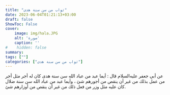 ```yaml
---
title: "ثواب من سن سنة هدى"
date: 2023-06-04T01:21:13+03:00
draft: false
ShowToc: False
cover:
    image: img/hala.JPG
    alt: 'صورة'
    caption: ''
#    hidden: false
summary: 
tags: [""]
categories: ["ثواب من سن سنة هدى"]
---
```

عن أبي جعفر عليه‌السلام قال : أيما عبد من عباد الله سن سنة هدى
كان له أجر مثل أجر من عمل بذلك من غير أن ينقص من أجورهم
شئ ، وأيما عبد من عباد الله سن سنة ضلال كان عليه مثل وزر من
فعل ذلك من غير أن ينقص من أوزارهم شئ.

